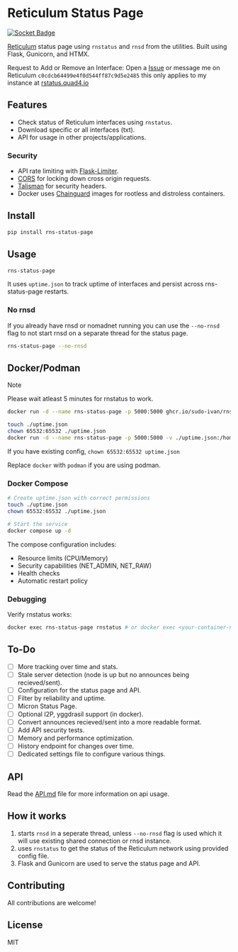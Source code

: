 # Reticulum Status Page

[![Socket Badge](https://socket.dev/api/badge/pypi/package/rns-status-page/1.1.2?artifact_id=tar-gz)](https://socket.dev/pypi/package/rns-status-page/overview/)


[Reticulum](https://reticulum.network/) status page using `rnstatus` and `rnsd` from the utilities. Built using Flask, Gunicorn, and HTMX.

Request to Add or Remove an Interface: Open a [Issue](https://github.com/Sudo-Ivan/rns-status-page/issues/new) or message me on Reticulum `c0cdcb64499e4f0d544ff87c9d5e2485` this only applies to my instance at [rstatus.quad4.io](https://rstatus.quad4.io)

## Features

- Check status of Reticulum interfaces using `rnstatus`.
- Download specific or all interfaces (txt).
- API for usage in other projects/applications.

### Security

- API rate limiting with [Flask-Limiter](https://flask-limiter.readthedocs.io/en/latest/).
- [CORS](https://flask-cors.readthedocs.io/en/latest/) for locking down cross origin requests.
- [Talisman](https://github.com/GoogleCloudPlatform/flask-talisman) for security headers.
- Docker uses [Chainguard](https://github.com/chainguard-dev) images for rootless and distroless containers.

## Install

```bash
pip install rns-status-page
```

## Usage

```bash
rns-status-page
```

It uses `uptime.json` to track uptime of interfaces and persist across rns-status-page restarts.

### No rnsd

If you already have rnsd or nomadnet running you can use the `--no-rnsd` flag to not start rnsd on a separate thread for the status page.

```bash
rns-status-page --no-rnsd
```

## Docker/Podman

> [!NOTE]  
> Please wait atleast 5 minutes for rnstatus to work.

```bash
docker run -d --name rns-status-page -p 5000:5000 ghcr.io/sudo-ivan/rns-status-page:latest
```

```bash
touch ./uptime.json
chown 65532:65532 ./uptime.json
docker run -d --name rns-status-page -p 5000:5000 -v ./uptime.json:/home/nonroot/uptime.json ghcr.io/sudo-ivan/rns-status-page:latest
```

If you have existing config, `chown 65532:65532 uptime.json`

Replace `docker` with `podman` if you are using podman.

### Docker Compose

```bash
# Create uptime.json with correct permissions
touch ./uptime.json
chown 65532:65532 ./uptime.json

# Start the service
docker compose up -d
```

The compose configuration includes:
- Resource limits (CPU/Memory)
- Security capabilities (NET_ADMIN, NET_RAW)
- Health checks
- Automatic restart policy

### Debugging

Verify rnstatus works:

```bash
docker exec rns-status-page rnstatus # or docker exec <your-container-name> rnstatus
```

## To-Do

- [ ] More tracking over time and stats.
- [ ] Stale server detection (node is up but no announces being recieved/sent).
- [ ] Configuration for the status page and API.
- [ ] Filter by reliability and uptime.
- [ ] Micron Status Page.
- [ ] Optional I2P, yggdrasil support (in docker).
- [ ] Convert announces recieved/sent into a more readable format.
- [ ] Add API security tests.
- [ ] Memory and performance optimization.
- [ ] History endpoint for changes over time.
- [ ] Dedicated settings file to configure various things.

## API

Read the [API.md](API.md) file for more information on api usage.

## How it works

1. starts `rnsd` in a seperate thread, unless `--no-rnsd` flag is used which it will use existing shared connection or rnsd instance.
2. uses `rnstatus` to get the status of the Reticulum network using provided config file. 
3. Flask and Gunicorn are used to serve the status page and API.

## Contributing

All contributions are welcome!

## License

MIT 